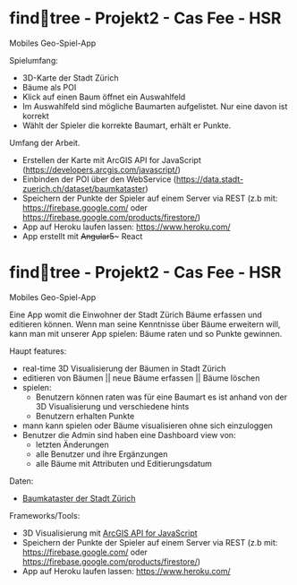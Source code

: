 # find:evergreen_tree:tree - Projekt2 - Cas Fee - HSR
Mobiles Geo-Spiel-App

Spielumfang:
- 3D-Karte der Stadt Zürich
- Bäume als POI
- Klick auf einen Baum öffnet ein Auswahlfeld
- Im Auswahlfeld sind mögliche Baumarten aufgelistet. Nur eine davon ist korrekt
- Wählt der Spieler die korrekte Baumart, erhält er Punkte.

Umfang der Arbeit.
- Erstellen der Karte mit ArcGIS API for JavaScript (https://developers.arcgis.com/javascript/)
- Einbinden der POI über den WebService (https://data.stadt-zuerich.ch/dataset/baumkataster)
- Speichern der Punkte der Spieler auf einem Server via REST (z.b mit: https://firebase.google.com/ oder https://firebase.google.com/products/firestore/)
- App auf Heroku laufen lassen: https://www.heroku.com/
- App erstellt mit ~~Angular5~~~ React


# find:evergreen_tree:tree - Projekt2 - Cas Fee - HSR

Mobiles Geo-Spiel-App

Eine App womit die Einwohner der Stadt Zürich Bäume erfassen und editieren können. Wenn man seine Kenntnisse über Bäume erweitern will, kann man mit unserer App spielen: Bäume raten und so Punkte gewinnen.

Haupt features:
  - real-time 3D Visualisierung der Bäumen in Stadt Zürich
  - editieren von Bäumen || neue Bäume erfassen || Bäume löschen
  - spielen:
      - Benutzern können raten was für eine Baumart es ist anhand von der 3D Visualisierung und verschiedene hints
      - Benutzern erhalten Punkte
  - mann kann spielen oder Bäume visualisieren ohne sich einzuloggen
  - Benutzer die Admin sind haben eine Dashboard view von:
     - letzten Änderungen
     - alle Benutzer und ihre Ergänzungen
     - alle Bäume mit Attributen und Editierungsdatum

Daten:
- [Baumkataster der Stadt Zürich](https://data.stadt-zuerich.ch/dataset/baumkataster)

Frameworks/Tools:
- 3D Visualisierung mit [ArcGIS API for JavaScript](https://developers.arcgis.com/javascript/)
- Speichern der Punkte der Spieler auf einem Server via REST (z.b mit: https://firebase.google.com/ oder https://firebase.google.com/products/firestore/)
- App auf Heroku laufen lassen: https://www.heroku.com/
